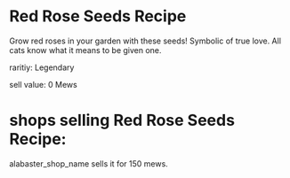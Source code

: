 # Red Rose Seeds Recipe

Grow red roses in your garden with these seeds! Symbolic of true love. All cats know what it means to be given one.

raritiy: Legendary

sell value: 0 Mews

# shops selling Red Rose Seeds Recipe:

alabaster_shop_name sells it for 150 mews.
